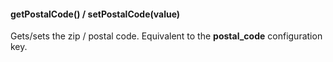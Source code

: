 #### getPostalCode() / setPostalCode(value)

Gets/sets the zip / postal code. Equivalent to the __postal_code__ configuration key.
